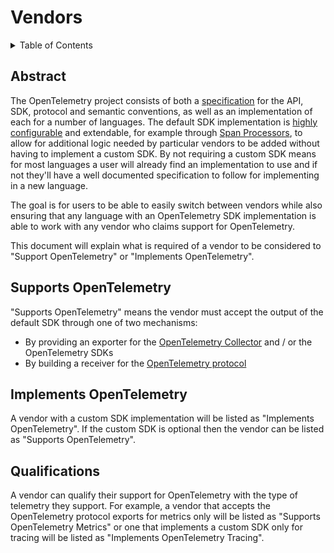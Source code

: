 # Vendors

<details>
<summary>Table of Contents</summary>

* [Abstract](#abstract)
* [Supports OpenTelemetry](#supports-opentelemetry)
* [Implements OpenTelemetry](#implements-opentelemetry)
* [Qualifications](#qualifications)

</details>

## Abstract

The OpenTelemetry project consists of both a
[specification](https://github.com/open-telemetry/opentelemetry-specification)
for the API, SDK, protocol and semantic conventions, as well as an
implementation of each for a number of languages. The default SDK implementation
is [highly configurable](sdk-configuration.md) and extendable, for example
through [Span Processors](trace/sdk.md#span-processor), to allow for additional
logic needed by particular vendors to be added without having to implement a
custom SDK. By not requiring a custom SDK means for most languages a user will
already find an implementation to use and if not they'll have a well documented
specification to follow for implementing in a new language.

The goal is for users to be able to easily switch between vendors while also
ensuring that any language with an OpenTelemetry SDK implementation is able to
work with any vendor who claims support for OpenTelemetry.

This document will explain what is required of a vendor to be considered to
"Support OpenTelemetry" or "Implements OpenTelemetry".

## Supports OpenTelemetry

"Supports OpenTelemetry" means the vendor must accept the output of the default
SDK through one of two mechanisms:

- By providing an exporter for the [OpenTelemetry Collector](https://github.com/open-telemetry/opentelemetry-collector/) and / or the OpenTelemetry SDKs
- By building a receiver for the [OpenTelemetry protocol](https://github.com/open-telemetry/opentelemetry-proto)

## Implements OpenTelemetry

A vendor with a custom SDK implementation will be listed as "Implements
OpenTelemetry". If the custom SDK is optional then the vendor can be listed as
"Supports OpenTelemetry".

## Qualifications

A vendor can qualify their support for OpenTelemetry with the type of telemetry
they support. For example, a vendor that accepts the OpenTelemetry protocol
exports for metrics only will be listed as "Supports OpenTelemetry Metrics" or
one that implements a custom SDK only for tracing will be listed as "Implements
OpenTelemetry Tracing".

